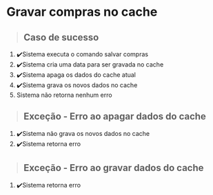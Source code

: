 # Gravar compras no cache

> ## Caso de sucesso

1. ✔️Sistema executa o comando salvar compras
2. ✔️Sistema cria uma data para ser gravada no cache
3. ✔️Sistema apaga os dados do cache atual
4. ✔️Sistema grava os novos dados no cache
5. Sistema não retorna nenhum erro

> ## Exceção - Erro ao apagar dados do cache

1. ✔️Sistema não grava os novos dados no cache
2. ✔️Sistema retorna erro

> ## Exceção - Erro ao gravar dados do cache

1. ✔️Sistema retorna erro
